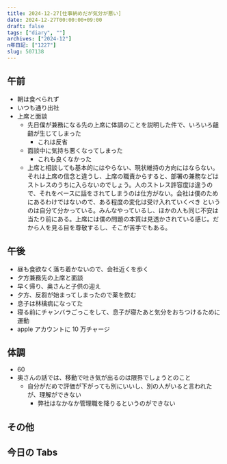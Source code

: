 ```yaml
---
title: 2024-12-27[仕事納めだが気分が悪い]
date: 2024-12-27T00:00:00+09:00
draft: false
tags: ["diary", ""]
archives: ["2024-12"]
n年日記: ["1227"]
slug: 507138
---
```


## 午前

- 朝は食べられず
- いつも通り出社
- 上席と面談
  - 先日僕が兼務になる先の上席に体調のことを説明した件で、いろいろ齟齬が生じてしまった
    - これは反省
  - 面談中に気持ち悪くなってしまった
    - これも良くなかった
  - 上席と相談しても基本的にはやらない、現状維持の方向にはならない。それは上席の信念と違うし、上席の職責からすると、部署の兼務などはストレスのうちに入らないのでしょう。人のストレス許容度は違うので、それをベースに話をされてしまうのは仕方がない。会社は僕のためにあるわけではないので、ある程度の変化は受け入れていくべき というのは自分て分かっている。みんなやっているし、ほかの人も同じ不安は当たり前にある。上席には僕の問題の本質は見透かされている感じ。だから人を見る目を尊敬するし、そこが苦手でもある。

## 午後

- 昼も食欲なく落ち着かないので、会社近くを歩く
- 夕方兼務先の上席と面談
- 早く帰り、奥さんと子供の迎え
- 夕方、反芻が始まってしまったので薬を飲む
- 息子は林檎病になってた
- 寝る前にチャンバラごっこをして、息子が寝たあと気分をおちつけるために運動
- apple アカウントに 10 万チャージ

## 体調

- 60
- 奥さんの話では、移動で吐き気が出るのは限界でしょうとのこと
  - 自分がだめで評価が下がっても別にいいし、別の人がいると言われたが、理解ができない
    - 弊社はなかなか管理職を降りるというのができない

## その他

## 今日の Tabs
